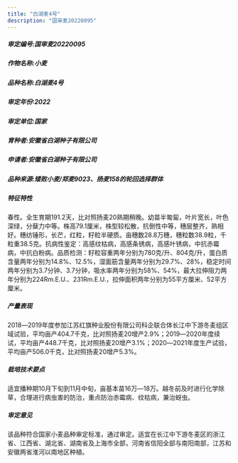 ```yaml
---
title: "白湖麦4号"
description: "国审麦20220095"
---
```

##### 审定编号:国审麦20220095

##### 作物名称:小麦

##### 品种名称:白湖麦4号

##### 审定年份:2022

##### 审定单位:国家

##### 育种者:安徽省白湖种子有限公司

##### 申请者:安徽省白湖种子有限公司

##### 品种来源:矮败小麦/郑麦9023、扬麦158的轮回选择群体

##### 特征特性
春性。全生育期191.2天，比对照扬麦20熟期稍晚。幼苗半匍匐，叶片宽长，叶色深绿，分蘖力中等。株高79.1厘米，株型较松散，抗倒性中等，穗层整齐，熟相好。穗纺锤形，长芒，红粒，籽粒半硬质。亩穗数28.8万穗，穗粒数38.9粒，千粒重38.5克。抗病性鉴定：高感纹枯病，高感条锈病，高感叶锈病，中抗赤霉病，中抗白粉病。品质检测：籽粒容重两年分别为780克/升、804克/升，蛋白质含量两年分别为14.8%、12.5%，湿面筋含量两年分别为29.7%、28%，稳定时间两年分别为3.7分钟、3.7分钟，吸水率两年分别为58%、54%，最大拉伸阻力两年分别为224Rm.E.U.、231Rm.E.U.，拉伸面积两年分别为55平方厘米、52平方厘米。

##### 产量表现
2018―2019年度参加江苏红旗种业股份有限公司科企联合体长江中下游冬麦组区域试验，平均亩产404.7千克，比对照扬麦20增产2.9%；2019―2020年度续试，平均亩产448.7千克，比对照扬麦20增产3.1%；2020―2021年度生产试验，平均亩产506.0千克，比对照扬麦20增产5.3%。

##### 栽培技术要点
适宜播种期10月下旬到11月中旬，亩基本苗16万―18万。越冬前及时进行化学除草，合理进行病虫害的防治，重点防治赤霉病、纹枯病，兼治蚜虫。

##### 审定意见
该品种符合国家小麦品种审定标准，通过审定。适宜在长江中下游冬麦区的浙江省、江西省、湖北省、湖南省及上海市全部，河南省信阳全部与南阳南部，江苏和安徽两省淮河以南地区种植。
